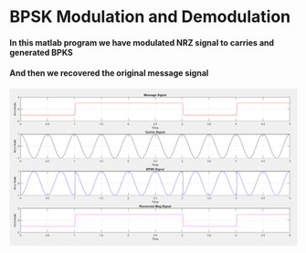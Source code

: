 # BPSK Modulation and Demodulation
#### In this matlab program we have modulated NRZ signal to carries and generated BPKS
#### And then we recovered the original message signal
![BPSK](bpsk.PNG)
